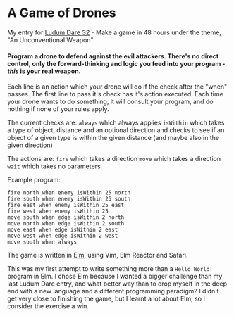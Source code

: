 # A Game of Drones
My entry for [Ludum Dare 32](http://ludumdare.com/compo/2015/04/15/welcome-to-ludum-dare-32/) - Make a game in 48 hours under the theme, "An Unconventional Weapon"

#### Program a drone to defend against the evil attackers. There's no direct control, only the forward-thinking and logic you feed into your program - *this* is your real weapon.

Each line is an action which your drone will do if the check after the "when" passes. The first line to pass it's check has it's action executed. Each time your drone wants to do something, it will consult your program, and do nothing if none of your rules apply.

The current checks are:
```always``` which always applies
```isWithin``` which takes a type of object, distance and an optional direction and checks to see if an object of a given type is within the given distance (and maybe also in the given direction)

The actions are:
```fire``` which takes a direction
```move``` which takes a direction
```wait``` which takes no parameters

Example program:

```
fire north when enemy isWithin 25 north
fire south when enemy isWithin 25 south
fire east when enemy isWithin 25 east
fire west when enemy isWithin 25
move south when edge isWithin 2 north
move north when edge isWithin 2 south
move east when edge isWithin 2 east
move west when edge isWithin 2 west
move south when always
```

The game is written in [Elm](http://elm-lang.org), using Vim, Elm Reactor and Safari.

This was my first attempt to write something more than a ```Hello World!``` program in Elm. I chose Elm because I wanted a bigger challenge than my last Ludum Dare entry, and what better way than to drop myself in the deep end with a new language and a different programming paradigm? I didn't get very close to finishing the game, but I learnt a lot about Elm, so I consider the exercise a win.
